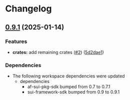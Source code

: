 # Changelog

## [0.9.1](https://github.com/AftermathFinance/aftermath-sdk-rust/compare/wormhole-sui-sdk-v0.9.0...wormhole-sui-sdk-v0.9.1) (2025-01-14)


### Features

* **crates:** add remaining crates ([#2](https://github.com/AftermathFinance/aftermath-sdk-rust/issues/2)) ([5d2dae1](https://github.com/AftermathFinance/aftermath-sdk-rust/commit/5d2dae1392de8ed6a5af63a0e559bd3416112b35))


### Dependencies

* The following workspace dependencies were updated
  * dependencies
    * af-sui-pkg-sdk bumped from 0.7 to 0.7.1
    * sui-framework-sdk bumped from 0.9 to 0.9.1

